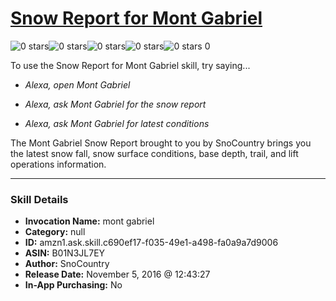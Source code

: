 # [Snow Report for Mont Gabriel](http://alexa.amazon.com/#skills/amzn1.ask.skill.c690ef17-f035-49e1-a498-fa0a9a7d9006)
![0 stars](../../images/ic_star_border_black_18dp_1x.png)![0 stars](../../images/ic_star_border_black_18dp_1x.png)![0 stars](../../images/ic_star_border_black_18dp_1x.png)![0 stars](../../images/ic_star_border_black_18dp_1x.png)![0 stars](../../images/ic_star_border_black_18dp_1x.png) 0

To use the Snow Report for Mont Gabriel skill, try saying...

* *Alexa, open Mont Gabriel*

* *Alexa, ask Mont Gabriel for the snow report*

* *Alexa, ask Mont Gabriel for latest conditions*

The Mont Gabriel Snow Report brought to you by SnoCountry brings you the latest snow fall, snow surface conditions,  base depth, trail, and lift operations information.

***

### Skill Details

* **Invocation Name:** mont gabriel
* **Category:** null
* **ID:** amzn1.ask.skill.c690ef17-f035-49e1-a498-fa0a9a7d9006
* **ASIN:** B01N3JL7EY
* **Author:** SnoCountry
* **Release Date:** November 5, 2016 @ 12:43:27
* **In-App Purchasing:** No
